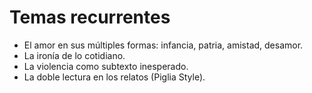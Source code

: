 # Temas recurrentes

- El amor en sus múltiples formas: infancia, patria, amistad, desamor.
- La ironía de lo cotidiano.
- La violencia como subtexto inesperado.
- La doble lectura en los relatos (Piglia Style).
